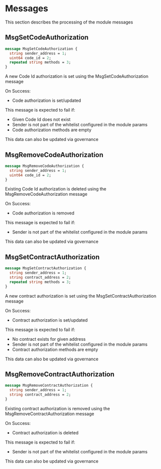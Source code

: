 # Messages

This section describes the processing of the module messages

## MsgSetCodeAuthorization

```protobuf
message MsgSetCodeAuthorization {
  string sender_address = 1;
  uint64 code_id = 2;
  repeated string methods = 3;
}
```

A new Code Id authorization is set using the MsgSetCodeAuthorization message

On Success:
* Code authorization is set/updated 

This message is expected to fail if:
* Given Code Id does not exist
* Sender is not part of the whitelist configured in the module params
* Code authorization methods are empty

This data can also be updated via governance

## MsgRemoveCodeAuthorization

```protobuf
message MsgRemoveCodeAuthorization {
  string sender_address = 1;
  uint64 code_id = 2;
}
```

Existing Code Id authorization is deleted using the MsgRemoveCodeAuthorization message

On Success:
* Code authorization is removed

This message is expected to fail if:
* Sender is not part of the whitelist configured in the module params

This data can also be updated via governance

## MsgSetContractAuthorization

```protobuf
message MsgSetContractAuthorization {
  string sender_address = 1;
  string contract_address = 2;
  repeated string methods = 3;
}
```

A new contract authorization is set using the MsgSetContractAuthorization message

On Success:
* Contract authorization is set/updated 

This message is expected to fail if:
* No contract exists for given address
* Sender is not part of the whitelist configured in the module params
* Contract authorization methods are empty

This data can also be updated via governance

## MsgRemoveContractAuthorization

```protobuf
message MsgRemoveContractAuthorization {
  string sender_address = 1;
  string contract_address = 2;
}
```

Existing contract authorization is removed using the MsgRemoveContractAuthorization message

On Success:
* Contract authorization is deleted

This message is expected to fail if:
* Sender is not part of the whitelist configured in the module params

This data can also be updated via governance